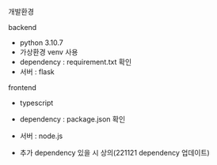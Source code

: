 개발환경

backend
- python 3.10.7
- 가상환경 venv 사용
- dependency : requirement.txt 확인 
- 서버 : flask

frontend
- typescript
- dependency : package.json 확인
- 서버 : node.js

- 추가 dependency 있을 시 상의(221121 dependency 업데이트)

